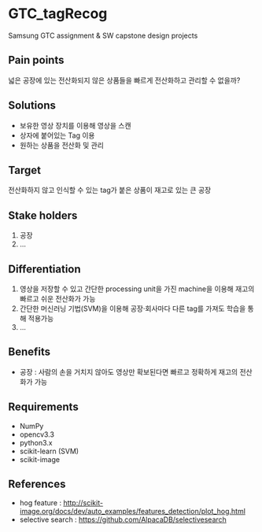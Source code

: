# GTC_tagRecog
Samsung GTC assignment & SW capstone design projects

## Pain points
넓은 공장에 있는 전산화되지 않은 상품들을 빠르게 전산화하고 관리할 수 없을까?
## Solutions
- 보유한 영상 장치를 이용해 영상을 스캔
- 상자에 붙어있는 Tag 이용
- 원하는 상품을 전산화 및 관리
## Target
전산화하지 않고 인식할 수 있는 tag가 붙은 상품이 재고로 있는 큰 공장
## Stake holders
1. 공장
2. ...
## Differentiation
1. 영상을 저장할 수 있고 간단한 processing unit을 가진 machine을 이용해 재고의 빠르고 쉬운 전산화가 가능
2. 간단한 머신러닝 기법(SVM)을 이용해 공장·회사마다 다른 tag를 가져도 학습을 통해 적용가능
3. ...
## Benefits
- 공장 : 사람의 손을 거치지 않아도 영상만 확보된다면 빠르고 정확하게 재고의 전산화가 가능
## Requirements
- NumPy
- opencv3.3
- python3.x
- scikit-learn (SVM)
- scikit-image
## References
- hog feature : http://scikit-image.org/docs/dev/auto_examples/features_detection/plot_hog.html
- selective search : https://github.com/AlpacaDB/selectivesearch
